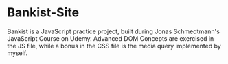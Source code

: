 # Bankist-Site
Bankist is a JavaScript practice project, built during Jonas Schmedtmann's JavaScript Course on Udemy. 
Advanced DOM Concepts are exercised in the JS file, while a bonus in the CSS file is the media query implemented by myself.
